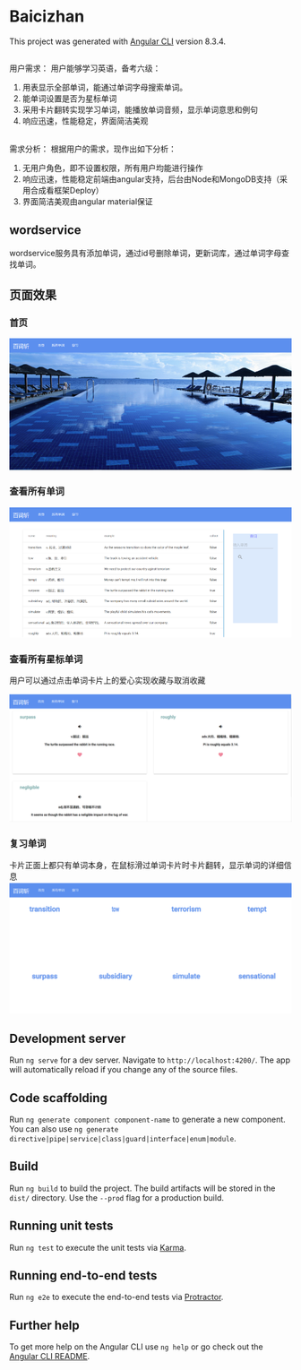 

# Baicizhan
This project was generated with [Angular CLI](https://github.com/angular/angular-cli) version 8.3.4.

## 
用户需求：
用户能够学习英语，备考六级：
1. 用表显示全部单词，能通过单词字母搜索单词。
2. 能单词设置是否为星标单词
3. 采用卡片翻转实现学习单词，能播放单词音频，显示单词意思和例句
4. 响应迅速，性能稳定，界面简洁美观

##
需求分析：
根据用户的需求，现作出如下分析：
1. 无用户角色，即不设置权限，所有用户均能进行操作
2. 响应迅速，性能稳定前端由angular支持，后台由Node和MongoDB支持（采用合成看框架Deploy）
3. 界面简洁美观由angular material保证

## wordservice
wordservice服务具有添加单词，通过id号删除单词，更新词库，通过单词字母查找单词。

## 页面效果

### 首页

![首页](https://github.com/and826826/Angular/blob/master/src/assets/1.png)

### 查看所有单词

![所有单词](https://github.com/and826826/Angular/blob/master/src/assets/2.png)

### 查看所有星标单词
用户可以通过点击单词卡片上的爱心实现收藏与取消收藏

![所有单词](https://github.com/and826826/Angular/blob/master/src/assets/3.png)

### 复习单词

卡片正面上都只有单词本身，在鼠标滑过单词卡片时卡片翻转，显示单词的详细信息
![所有单词](https://github.com/and826826/Angular/blob/master/src/assets/4.png)












## Development server

Run `ng serve` for a dev server. Navigate to `http://localhost:4200/`. The app will automatically reload if you change any of the source files.

## Code scaffolding

Run `ng generate component component-name` to generate a new component. You can also use `ng generate directive|pipe|service|class|guard|interface|enum|module`.

## Build

Run `ng build` to build the project. The build artifacts will be stored in the `dist/` directory. Use the `--prod` flag for a production build.

## Running unit tests

Run `ng test` to execute the unit tests via [Karma](https://karma-runner.github.io).

## Running end-to-end tests

Run `ng e2e` to execute the end-to-end tests via [Protractor](http://www.protractortest.org/).

## Further help

To get more help on the Angular CLI use `ng help` or go check out the [Angular CLI README](https://github.com/angular/angular-cli/blob/master/README.md).
